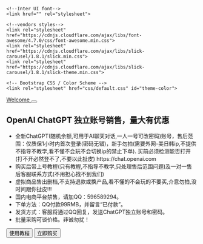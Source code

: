 <!doctype html>
<html lang="en">
<head>
    <!-- Required meta tags -->
    <meta charset="utf-8">
    <meta name="viewport" content="width=device-width, initial-scale=1, shrink-to-fit=no">
    <title>OpenAI ChatGPT 独立账号销售，量大有优惠</title>
    <meta name="description"
          content=""/>

    <!--Inter UI font-->
    <link href="" rel="stylesheet">

    <!--vendors styles-->
    <link rel="stylesheet" href="https://cdnjs.cloudflare.com/ajax/libs/font-awesome/4.7.0/css/font-awesome.min.css">
    <link rel="stylesheet" href="https://cdnjs.cloudflare.com/ajax/libs/slick-carousel/1.8.1/slick.min.css">
    <link rel="stylesheet" href="https://cdnjs.cloudflare.com/ajax/libs/slick-carousel/1.8.1/slick-theme.min.css">

    <!-- Bootstrap CSS / Color Scheme -->
    <link rel="stylesheet" href="css/default.css" id="theme-color">
</head>
<body>

<!--navigation-->
<section class="smart-scroll">
    <div class="container-fluid">
        <nav class="navbar navbar-expand-md navbar-dark">
            <a class="navbar-brand heading-black" href="index.html">
                Welcome
            </a>
            <button class="navbar-toggler navbar-toggler-right border-0" type="button" data-toggle="collapse"
                    data-target="#navbarCollapse" aria-controls="navbarCollapse" aria-expanded="false"
                    aria-label="Toggle navigation">
                <span data-feather="grid"></span>
            </button>
            <div class="collapse navbar-collapse" id="navbarCollapse">
            </div>
        </nav>
    </div>
</section>

<!--hero header-->
<section class="py-7 py-md-0 bg-hero" id="home">
    <div class="container">
        <div class="row vh-md-100">
            <div class="col-md-8 col-sm-10 col-12 mx-auto my-auto text-center">
                <h1 class="heading-black text-capitalize">OpenAI ChatGPT 独立账号销售，量大有优惠</h1>
                <ul class="lead py-3">
                    <li>
                        全新ChatGPT(随机余额,可用于AI聊天对话,一人一号可改密码)账号，售后范围：仅质保1小时内首次登录(密码无错)，新手勿拍(需要外网-美日韩ip,不提供不指导不教学,看不懂不会玩不会切换ip的禁止下单). 买前必须检测能否打开(打不开必然登不了,不要以此扯皮) https://chat.openai.com
                    </li>
                    <li>
                        购买后带上号教程(只有教程,不指导不教学,只处理售后范围问题)及一对一售后客服联系方式(不用担心找不到我们)
                    </li>
                    <li>
                        虚拟商品售出删档,不支持退款或换产品,看不懂的不会玩的不要买,介意勿拍,没时间跟你扯皮!!!
                    </li>
                    <li>
                    国内电商平台禁售，请加QQ：596589294。
                    </li>
                    <li>
                    下单方法：QQ付款99RMB，并留言“已付款”。
                    </li>
                    <li>
                    发货方式：客服将通过QQ回复，发送ChatGPT独立账号和密码。
                    </li>
                    <li>
                    批量采购可谈价格。非诚勿扰！
                    </li>
                </ul>
                <button class="btn btn-info d-inline-flex flex-row align-items-center"
                        onclick="window.open('https://j4e9o23wo3.feishu.cn/docx/VPmOdWPJHouV4wxqnl3clWp9npb', '_blank');">
                    使用教程
                    <em class="ml-2" data-feather="arrow-right"></em>
                </button>
                <button class="btn btn-primary d-inline-flex flex-row align-items-center"
                        onclick="window.open('https://m.tb.cn/h.UHR1pJ2?tk=J5CZdlTF34g', '_blank');">
                    立即购买
                    <em class="ml-2" data-feather="arrow-right"></em>
                </button>
            </div>
        </div>
    </div>
</section>
